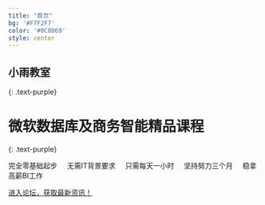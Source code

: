 ```yaml
---
title: "首页"
bg: '#F7F2F7'
color: '#0C0D69'
style: center
---
```


## **小雨教室**
{: .text-purple}

<span class="fa-stack subtlecircle" style="font-size:100px; background:rgba(255,166,0,0.1)">
  <i class="fa fa-circle fa-stack-2x text-white"></i>
  <i class="fa fa-line-chart fa-stack-1x text-orange"></i>
</span>

# 微软数据库及商务智能精品课程
{: .text-purple}


完全零基础起步 &nbsp; &nbsp; 无需IT背景要求 &nbsp; &nbsp; 只需每天一小时 &nbsp; &nbsp; 坚持努力三个月 &nbsp; &nbsp; 稳拿高薪BI工作

<!--
### [进入论坛](http://forum.xiaoyuclassroom.com)
-->
<span id="forkongithub">		
  <a class="bg-blue" href="http://forum.xiaoyuclassroom.com">		
    进入论坛，获取最新资讯！
  </a>		
</span>

